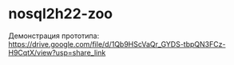 # nosql2h22-zoo

Демонстрация прототипа:  
https://drive.google.com/file/d/1Qb9HScVaQr_GYDS-tbpQN3FCz-H9CqtX/view?usp=share_link
